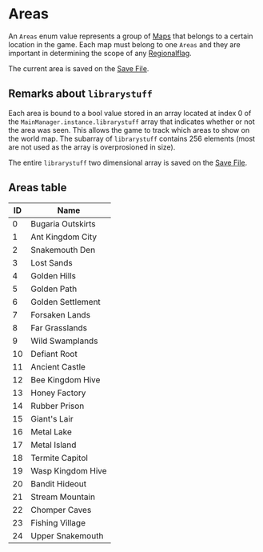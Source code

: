 # Areas

An `Areas` enum value represents a group of [Maps](../Maps.md) that belongs to a certain location in the game. Each map must belong to one `Areas` and they are important in determining the scope of any [Regionalflag](../../Flags%20arrays/Regionalflag.md). 

The current area is saved on the [Save File](../../Data%20format/Save%20File.md).

## Remarks about `librarystuff`

Each area is bound to a bool value stored in an array located at index 0 of the `MainManager.instance.librarystuff` array that indicates whether or not the area was seen. This allows the game to track which areas to show on the world map. The subarray of `librarystuff` contains 256 elements (most are not used as the array is overprosioned in size). 

The entire `librarystuff` two dimensional array is saved on the [Save File](../../Data%20format/Save%20File.md).

## Areas table

|ID|Name|
|--|----|
|0|Bugaria Outskirts|
|1|Ant Kingdom City|
|2|Snakemouth Den|
|3|Lost Sands|
|4|Golden Hills|
|5|Golden Path|
|6|Golden Settlement|
|7|Forsaken Lands|
|8|Far Grasslands|
|9|Wild Swamplands|
|10|Defiant Root|
|11|Ancient Castle|
|12|Bee Kingdom Hive|
|13|Honey Factory|
|14|Rubber Prison|
|15|Giant's Lair|
|16|Metal Lake|
|17|Metal Island|
|18|Termite Capitol|
|19|Wasp Kingdom Hive|
|20|Bandit Hideout|
|21|Stream Mountain|
|22|Chomper Caves|
|23|Fishing Village|
|24|Upper Snakemouth|
